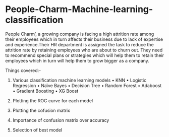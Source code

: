 # People-Charm-Machine-learning-classification

People Charm’, a growing company is facing a high attrition rate among their employees which in turn affects their business due to lack of expertise and experience.Their HR 
department is assigned the task to reduce the attrition rate by retaining employees who are about to churn out. They need to recommend special plans or strategies which will 
help them to retain their employees which in turn will help them to grow bigger as a company. 

Things covered:- 

 1) Various classification machine learning models
    • KNN
    • Logistic Regression 
    • Naïve Bayes 
    • Decision Tree 
    • Random Forest 
    • Adaboost 
    • Gradient Boosting 
    • XG Boost 
  
2) Plotting the ROC curve for each model 

3) Plotting the cofusion matrix 

4) Importance of confusion matrix over accuracy 

5) Selection of best model
